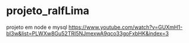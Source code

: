 # projeto_ralfLima
projeto em node e mysql
https://www.youtube.com/watch?v=GUXmH1-bI3w&list=PLWXw8Gu52TRI5NJmexwA9qco33goFxbHK&index=3
